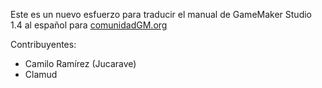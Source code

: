 Este es un nuevo esfuerzo para traducir el manual de GameMaker Studio 1.4
al español para [comunidadGM.org](http://www.comunidadgm.org/index.php)

Contribuyentes:

* Camilo Ramírez (Jucarave)
* Clamud

